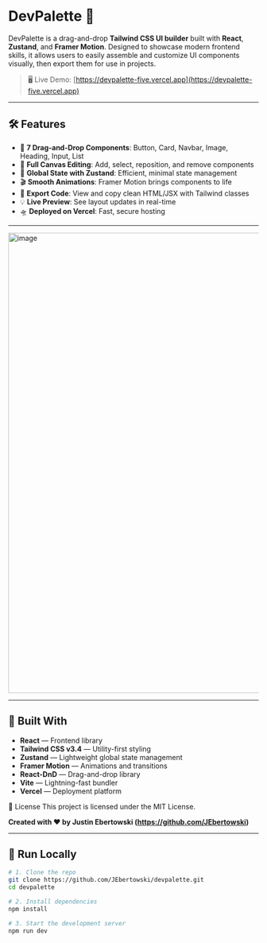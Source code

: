 # DevPalette 🎨

DevPalette is a drag-and-drop **Tailwind CSS UI builder** built with **React**, **Zustand**, and **Framer Motion**. Designed to showcase modern frontend skills, it allows users to easily assemble and customize UI components visually, then export them for use in projects.

> 🖥️ Live Demo: [https://devpalette-five.vercel.app](https://devpalette-five.vercel.app)

---

## 🛠 Features

- 🧱 **7 Drag-and-Drop Components**: Button, Card, Navbar, Image, Heading, Input, List
- 🧩 **Full Canvas Editing**: Add, select, reposition, and remove components
- 🧠 **Global State with Zustand**: Efficient, minimal state management
- 🎬 **Smooth Animations**: Framer Motion brings components to life
- 💾 **Export Code**: View and copy clean HTML/JSX with Tailwind classes
- 💡 **Live Preview**: See layout updates in real-time
- 🛸 **Deployed on Vercel**: Fast, secure hosting

---

<img width="1919" height="926" alt="image" src="https://github.com/user-attachments/assets/e11ac0d0-3033-49a4-8886-2918b180cae4" />

---


## 🧰 Built With

- **React** — Frontend library
- **Tailwind CSS v3.4** — Utility-first styling
- **Zustand** — Lightweight global state management
- **Framer Motion** — Animations and transitions
- **React-DnD** — Drag-and-drop library
- **Vite** — Lightning-fast bundler
- **Vercel** — Deployment platform

📄 License
This project is licensed under the MIT License.

**Created with ❤️ by Justin Ebertowski (https://github.com/JEbertowski)**

---

## 🚀 Run Locally

```bash
# 1. Clone the repo
git clone https://github.com/JEbertowski/devpalette.git
cd devpalette

# 2. Install dependencies
npm install

# 3. Start the development server
npm run dev

